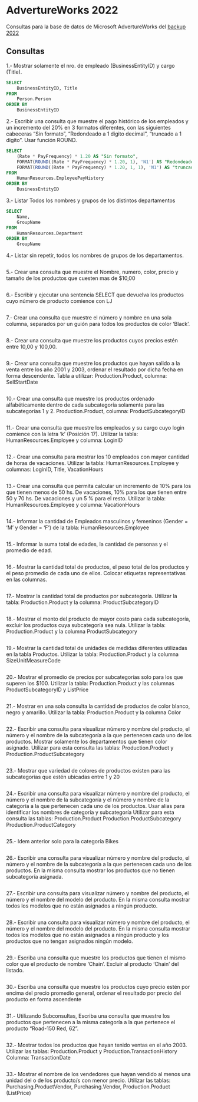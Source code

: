 # AdvertureWorks 2022

Consultas para la base de datos de Microsoft AdvertureWorks del [backup 2022](https://github.com/Microsoft/sql-server-samples/releases/tag/adventureworks)


## Consultas

1.- Mostrar solamente el nro. de empleado (BusinessEntityID) y cargo (Title).

```sql
SELECT
	BusinessEntityID, Title
FROM
	Person.Person
ORDER BY
	BusinessEntityID
```

2.- Escribir una consulta que muestre el pago histórico de los empleados y un incremento del 20% en 3 formatos diferentes, con las siguientes cabeceras “Sin formato”, “Redondeado a 1 digito decimal”, “truncado a 1 digito”. Usar función ROUND.

```sql
SELECT
	(Rate * PayFrequency) * 1.20 AS "Sin formato",
	FORMAT(ROUND((Rate * PayFrequency) * 1.20, 1), 'N1') AS "Redondeado a 1 digito decimal",
	FORMAT(ROUND((Rate * PayFrequency) * 1.20, 1, 1), 'N1') AS "truncado a 1 digito"
FROM
	HumanResources.EmployeePayHistory
ORDER BY
	BusinessEntityID
```

3.- Listar Todos los nombres y grupos de los distintos departamentos

```sql
SELECT
	Name,
	GroupName
FROM
	HumanResources.Department
ORDER BY
	GroupName
```

4.- Listar sin repetir, todos los nombres de grupos de los departamentos. 

```sql

```

5.- Crear una consulta que muestre el Nombre, numero, color, precio y tamaño de los productos que cuesten mas de $10,00

```sql

```

6.- Escribir y ejecutar una sentencia SELECT que devuelva los productos cuyo número de producto comience con LJ

```sql

```

7.- Crear una consulta que muestre el número y nombre en una sola columna, separados por un guión para todos los productos de color ‘Black’.

```sql

```

8.- Crear una consulta que muestre los productos cuyos precios estén entre 10,00 y 100,00.

```sql

```

9.- Crear una consulta que muestre los productos que hayan salido a la venta entre los año 2001 y 2003, ordenar el resultado por dicha fecha en forma descendente. Tabla a utilizar: Production.Product, columna: SellStartDate

```sql

```

10.- Crear una consulta que muestre los productos ordenado alfabéticamente dentro de cada subcategoría solamente para las subcategorías 1 y 2. Production.Product, columna: ProductSubcategoryID

```sql

```

11.- Crear una consulta que muestre los empleados y su cargo cuyo login comience con la letra ‘k’ (Posición 17). Utilizar la tabla: HumanResources.Employee y columna: LoginID

```sql

```

12.- Crear una consulta para mostrar los 10 empleados con mayor cantidad de horas de vacaciones. Utilizar la tabla: HumanResources.Employee y columnas: LoginID, Title, VacationHours

```sql

```

13.- Crear una consulta que permita calcular un incremento de 10% para los que tienen menos de 50 hs. De vacaciones, 10% para los que tienen entre 50 y 70 hs. De vacaciones y un 5 % para el resto. Utilizar la tabla: HumanResources.Employee y columna: VacationHours

```sql

```

14.- Informar la cantidad de Empleados masculinos y femeninos (Gender = ‘M’ y Gender = ‘F’) de la tabla: HumanResources.Employee

```sql

```

15.- Informar la suma total de edades, la cantidad de personas y el promedio de edad.

```sql

```

16.- Mostrar la cantidad total de productos, el peso total de los productos y el peso promedio de cada uno de ellos. Colocar etiquetas representativas en las columnas.

```sql

```

17.- Mostrar la cantidad total de productos por subcategoría. Utilizar la tabla: Production.Product y la columna: ProductSubcategoryID

```sql

```

18.- Mostrar el monto del producto de mayor costo para cada subcategoría, excluir los productos cuya subcategoría sea nula. Utilizar la tabla: Production.Product y la columna ProductSubcategory

```sql

```

19.- Mostrar la cantidad total de unidades de medidas diferentes utilizadas en la tabla Productos.
Utilizar la tabla: Production.Product y la columna SizeUnitMeasureCode

```sql

```

20.- Mostrar el promedio de precios por subcategorías solo para los que superen los $100. Utilizar la tabla: Production.Product y las columnas ProductSubcategoryID y ListPrice

```sql

```

21.- Mostrar en una sola consulta la cantidad de productos de color blanco, negro y amarillo. Utilizar la tabla: Production.Product y la columna Color

```sql

```

22.- Escribir una consulta para visualizar número y nombre del producto, el número y el nombre de la subcategoría a la que pertenecen cada uno de los productos. Mostrar solamente los departamentos que tienen color asignado. Utilizar para esta consulta las tablas: Production.Product y Production.ProductSubcategory

```sql

```

23.- Mostrar que variedad de colores de productos existen para las subcategorías que estén ubicadas entre 1 y 20

```sql

```

24.- Escribir una consulta para visualizar número y nombre del producto, el número y el nombre de la subcategoría y el número y nombre de la categoría a la que pertenecen cada uno de los productos. Usar alias para identificar los nombres de categoría y subcategoría
Utilizar para esta consulta las tablas:
Production.Product
Production.ProductSubcategory
Production.ProductCategory

```sql

```

25.- Idem anterior solo para la categoría Bikes

```sql

```

26.- Escribir una consulta para visualizar número y nombre del producto, el número y el nombre de la subcategoría a la que pertenecen cada uno de los productos. En la misma consulta mostrar los productos que no tienen subcategoría asignada.

```sql

```

27.- Escribir una consulta para visualizar número y nombre del producto, el número y el nombre del modelo del producto. En la misma consulta mostrar todos los modelos que no están asignados a ningún producto.

```sql

```

28.- Escribir una consulta para visualizar número y nombre del producto, el número y el nombre del modelo del producto. En la misma consulta mostrar todos los modelos que no están asignados a ningún producto y los productos que no tengan asignados ningún modelo.

```sql

```

29.- Escriba una consulta que muestre los productos que tienen el mismo color que el producto de nombre ‘Chain’. Excluir al producto ‘Chain’ del listado.

```sql

```

30.- Escriba una consulta que muestre los productos cuyo precio estén por encima del precio promedio general, ordenar el resultado por precio del producto en forma ascendente

```sql

```

31.- Utilizando Subconsultas, Escriba una consulta que muestre los productos que pertenecen a la misma categoría a la que pertenece el producto “Road-150 Red, 62”.

```sql

```

32.- Mostrar todos los productos que hayan tenido ventas en el año 2003. Utilizar las tablas: Production.Product y Production.TransactionHistory Columna: TransactionDate

```sql

```

33.- Mostrar el nombre de los vendedores que hayan vendido al menos una unidad del o de los producto/s con menor precio. Utilizar las tablas: Purchasing.ProductVendor, Purchasing.Vendor, Production.Product (ListPrice)

```sql

```
